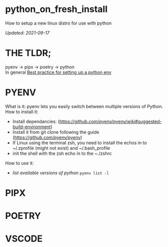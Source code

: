 # python_on_fresh_install
How to setup a new linux distro for use with python

_Updated: 2021-09-17_

# THE TLDR;
pyenv -> pipx -> poetry -> python  
In general [Best practice for setting up a python env](https://towardsdatascience.com/best-practices-for-setting-up-a-python-environment-d4af439846a)

# PYENV
What is it: pyenv lets you easily switch between multiple versions of Python.
How to install it:
* Install dependancies: (https://github.com/pyenv/pyenv/wiki#suggested-build-environment)
* Install it from git clone following the guide (https://github.com/pyenv/pyenv)
* If Linux using  the terminal zsh, you need to install the echos in to ~/.zprofile (might not exist) and ~/.bash_profile
* init the shell with the zsh echo in to the ~./zshrc

How to use it:
* *list available versions of python* `pyenv list -l`

  
# PIPX



# POETRY


# VSCODE
